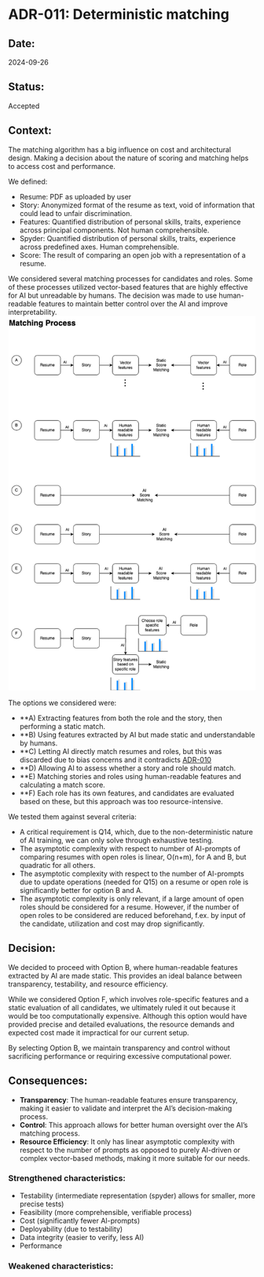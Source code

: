 # ADR-011: Deterministic matching

## Date:

2024-09-26

## Status:

Accepted

## Context:

The matching algorithm has a big influence on cost and architectural design.
Making a decision about the nature of scoring and matching helps to access
cost and performance.

We defined:

- Resume: PDF as uploaded by user
- Story: Anonymized format of the resume as text, void of information that could lead to unfair discrimination.
- Features: Quantified distribution of personal skills, traits, experience across principal components. Not human
  comprehensible.
- Spyder: Quantified distribution of personal skills, traits, experience across predefined axes. Human comprehensible.
- Score: The result of comparing an open job with a representation of a resume.

We considered several matching processes for candidates and roles. Some of these processes utilized vector-based features
that are highly effective for AI but unreadable by humans. The decision was made to use human-readable features to
maintain better control over the AI and improve interpretability.
![Matching Process](./images/ADR-011-matching-process.png)

The options we considered were:

- **A) Extracting features from both the role and the story, then performing a static match.
- **B) Using features extracted by AI but made static and understandable by humans.
- **C) Letting AI directly match resumes and roles, but this was discarded due to bias concerns and it contradicts 
[ADR-010](/ADR/ADR-010-create-features-from-story-not-resumes.md)
- **D) Allowing AI to assess whether a story and role should match.
- **E) Matching stories and roles using human-readable features and calculating a match score.
- **F) Each role has its own features, and candidates are evaluated based on these, but this approach was too
  resource-intensive.

We tested them against several criteria:
- A critical requirement is Q14, which, due to the non-deterministic nature of AI training, we can
only solve through exhaustive testing.
- The asymptotic complexity with respect to number of AI-prompts of comparing resumes with open roles is linear, O(n+m), for A and B, 
but quadratic for all others.
- The asymptotic complexity with respect to the number of AI-prompts due to update operations (needed for Q15) on a resume or open role is
  significantly better for option B and A.
- The asymptotic complexity is only relevant, if a large amount of open roles should be considered for a resume.
However, if the number of open roles to be considered are reduced beforehand, f.ex. by input of the candidate,
utilization and cost may drop significantly.

## Decision:

We decided to proceed with Option B, where human-readable features extracted by AI are made static. This provides an
ideal balance between transparency, testability, and resource efficiency. 

While we considered Option F, which involves role-specific features and a static evaluation of all candidates, we
ultimately ruled it out because it would be too computationally expensive. Although this option would have provided
precise and detailed evaluations, the resource demands and expected cost made it impractical for our current setup.

By selecting Option B, we maintain transparency and control without sacrificing performance or requiring excessive
computational power.

## Consequences:

- **Transparency**: The human-readable features ensure transparency, making it easier to validate and interpret the AI’s
  decision-making process.
- **Control**: This approach allows for better human oversight over the AI’s matching process.
- **Resource Efficiency**: It only has linear asymptotic complexity with respect to the number of prompts
as opposed to purely AI-driven or complex vector-based methods,
  making it more suitable for our needs.

### Strengthened characteristics:

- Testability (intermediate representation (spyder) allows for smaller, more precise tests)
- Feasibility (more comprehensible, verifiable process)
- Cost (significantly fewer AI-prompts)
- Deployability (due to testability)
- Data integrity (easier to verify, less AI)
- Performance

### Weakened characteristics:
